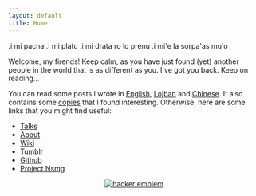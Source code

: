 ```yaml
---
layout: default
title: Home
---
```


<p class="message">
.i mi pacna .i mi platu .i mi drata ro lo prenu .i mi'e la sorpa'as mu'o
</p>

Welcome, my firends! Keep calm, as you have just found (yet) another people in the world that is as different as you. I've got you back. Keep on reading...

You can read some posts I wrote in [English](/en), [Lojban](/jbo) and [Chinese](/zh). It also contains some [copies](/copies) that I found interesting. Otherwise, here are some links that you might find useful:

* [Talks](/talks)
* [About](/about)
* [Wiki](/wiki)
* [Tumblr](//tumblr.sorpaas.com)
* [Github](//github.com/sorpaas)
* [Project Nsmg](//ns.mg)

<center>
<a href='http://www.catb.org/hacker-emblem/'>
<img src='http://www.catb.org/hacker-emblem/glider.png' alt='hacker emblem' />
</a>
</center>

